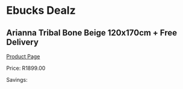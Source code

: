 
# Ebucks Dealz
## Arianna Tribal Bone Beige 120x170cm + Free Delivery
[Product Page](https://www.ebucks.com/web/shop/productSelected.do?prodId=1210523285&catId=1209942441)

Price: R1899.00

Savings: 


	